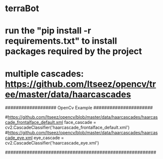 # terraBot
# run the "pip install -r requirements.txt" to install packages required by the project

# multiple cascades: https://github.com/Itseez/opencv/tree/master/data/haarcascades


################### OpenCv Example ######################

#https://github.com/Itseez/opencv/blob/master/data/haarcascades/haarcascade_frontalface_default.xml
face_cascade = cv2.CascadeClassifier('haarcascade_frontalface_default.xml')
#https://github.com/Itseez/opencv/blob/master/data/haarcascades/haarcascade_eye.xml
eye_cascade = cv2.CascadeClassifier('haarcascade_eye.xml')

########################################################
